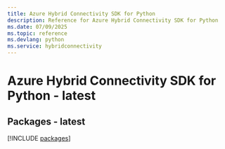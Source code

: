 ```yaml
---
title: Azure Hybrid Connectivity SDK for Python
description: Reference for Azure Hybrid Connectivity SDK for Python
ms.date: 07/09/2025
ms.topic: reference
ms.devlang: python
ms.service: hybridconnectivity
---
```

# Azure Hybrid Connectivity SDK for Python - latest
## Packages - latest
[!INCLUDE [packages](hybrid-connectivity-index.md)]